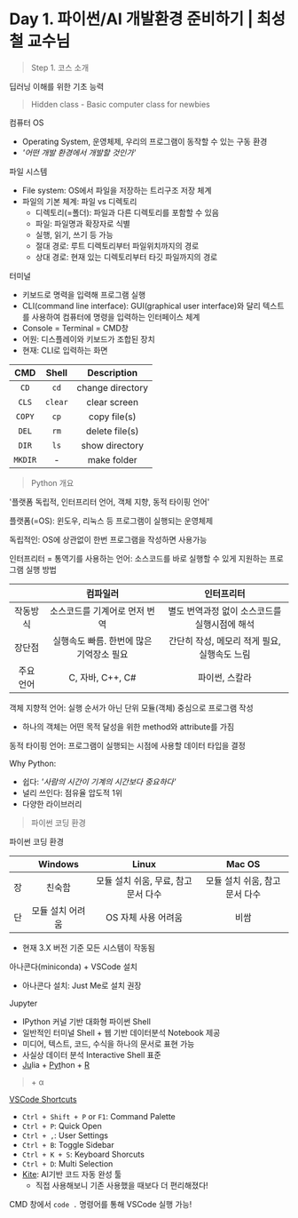 # Day 1. 파이썬/AI 개발환경 준비하기 | 최성철 교수님

>  Step 1. 코스 소개

딥러닝 이해를 위한 기초 능력

>  Hidden class - Basic computer class for newbies

컴퓨터 OS

- Operating System, 운영체제, 우리의 프로그램이 동작할 수 있는 구동 환경
- *'어떤 개발 환경에서 개발할 것인가'*

파일 시스템

- File system: OS에서 파일을 저장하는 트리구조 저장 체계
- 파일의 기본 체계: 파일 vs 디렉토리
  - 디렉토리(=폴더): 파일과 다른 디렉토리를 포함할 수 있음
  - 파일: 파일명과 확장자로 식별
  - 실행, 읽기, 쓰기 등 가능
  - 절대 경로: 루트 디렉토리부터 파일위치까지의 경로
  - 상대 경로: 현재 있는 디렉토리부터 타깃 파일까지의 경로

터미널

- 키보드로 명력을 입력해 프로그램 실행
- CLI(command line interface): GUI(graphical user interface)와 달리 텍스트를 사용하여 컴퓨터에 명령을 입력하는 인터페이스 체계
- Console = Terminal = CMD창
- 어원: 디스플레이와 키보드가 조합된 장치
- 현재: CLI로 입력하는 화면

|   CMD   |  Shell  |   Description    |
| :-----: | :-----: | :--------------: |
|  `CD`   |  `cd`   | change directory |
|  `CLS`  | `clear` |   clear screen   |
| `COPY`  |  `cp`   |   copy file(s)   |
|  `DEL`  |  `rm`   |  delete file(s)  |
|  `DIR`  |  `ls`   |  show directory  |
| `MKDIR` |    -    |   make folder    |

> Python 개요

'플랫폼 독립적, 인터프리터 언어, 객체 지향, 동적 타이핑 언어'

플랫폼(=OS): 윈도우, 리눅스 등 프로그램이 실행되는 운영체제

독립적인: OS에 상관없이 한번 프로그램을 작성하면 사용가능

인터프리터 = 통역기를 사용하는 언어: 소스코드를 바로 실행할 수 있게 지원하는 프로그램 실행 방법

|           |                 컴파일러                 |                  인터프리터                   |
| :-------: | :--------------------------------------: | :-------------------------------------------: |
| 작동방식  |      소스코드를 기계어로 먼저 번역       | 별도 번역과정 없이 소스코드를 실행시점에 해석 |
|  장단점   | 실행속도 빠름. 한번에 많은 기억장소 필요 | 간단히 작성, 메모리 적게 필요, 실행속도 느림  |
| 주요 언어 |             C, 자바, C++, C#             |                파이썬, 스칼라                 |

객체 지향적 언어: 실행 순서가 아닌 단위 모듈(객체) 중심으로 프로그램 작성

- 하나의 객체는 어떤 목적 달성을 위한 method와 attribute를 가짐

동적 타이핑 언어: 프로그램이 실행되는 시점에 사용할 데이터 타입을 결정

Why Python: 

- 쉽다: *'사람의 시간이 기계의 시간보다 중요하다'*
- 널리 쓰인다: 점유율 압도적 1위
- 다양한 라이브러리

> 파이썬 코딩 환경

파이썬 코딩 환경

|      |     Windows      |                Linux                |            Mac OS             |
| :--: | :--------------: | :---------------------------------: | :---------------------------: |
|  장  |      친숙함      | 모듈 설치 쉬움, 무료, 참고문서 다수 | 모듈 설치 쉬움, 참고문서 다수 |
|  단  | 모듈 설치 어려움 |         OS 자체 사용 어려움         |             비쌈              |

- 현재 3.X 버전 기준 모든 시스템이 작동됨

아나콘다(miniconda) + VSCode 설치

- 아나콘다 설치: Just Me로 설치 권장

Jupyter

- IPython 커널 기반 대화형 파이썬 Shell
- 일반적인 터미널 Shell + 웹 기반 데이터분석 Notebook 제공
- 미디어, 텍스트, 코드, 수식을 하나의 문서로 표현 가능
- 사실상 데이터 분석 Interactive Shell 표준
- <u>Ju</u>lia + <u>Pyt</u>hon + <u>R</u>

> \+ α

[VSCode Shortcuts](https://www.youtube.com/watch?v=EVxCdenPbFs)

- `Ctrl + Shift + P` or `F1`: Command Palette
- `Ctrl + P`: Quick Open
- `Ctrl + ,`: User Settings
- `Ctrl + B`: Toggle Sidebar
- `Ctrl + K + S`: Keyboard Shorcuts
- `Ctrl + D`: Multi Selection
- [Kite](https://www.kite.com/get-kite/?utm_medium=referral&utm_source=youtube&utm_campaign=dreamcoder&utm_content=description-only): AI기반 코드 자동 완성 툴
  - 직접 사용해보니 기존 사용했을 때보다 더 편리해졌다!

CMD 창에서 `code .` 명령어를 통해 VSCode 실행 가능!